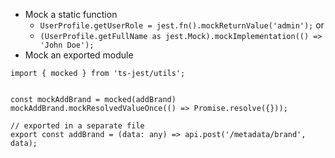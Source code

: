 * Mock a static function
  * ```UserProfile.getUserRole = jest.fn().mockReturnValue('admin');``` or
  * ```(UserProfile.getFullName as jest.Mock).mockImplementation(() => 'John Doe');```
* Mock an exported module
 ```
 import { mocked } from 'ts-jest/utils';
 
 
 const mockAddBrand = mocked(addBrand)
 mockAddBrand.mockResolvedValueOnce(() => Promise.resolve({}));
 
 // exported in a separate file
 export const addBrand = (data: any) => api.post('/metadata/brand', data);
```
